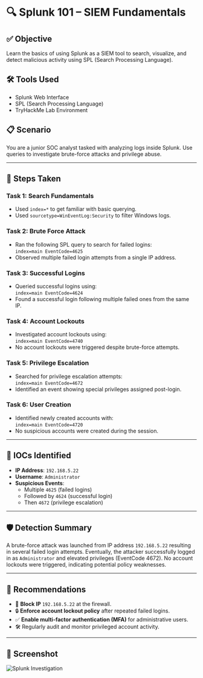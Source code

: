 # 🔍 Splunk 101 – SIEM Fundamentals

## ✅ Objective
Learn the basics of using Splunk as a SIEM tool to search, visualize, and detect malicious activity using SPL (Search Processing Language).

## 🛠️ Tools Used
- Splunk Web Interface
- SPL (Search Processing Language)
- TryHackMe Lab Environment

## 📋 Scenario
You are a junior SOC analyst tasked with analyzing logs inside Splunk. Use queries to investigate brute-force attacks and privilege abuse.

---


## 🔎 Steps Taken 

### Task 1: Search Fundamentals 
- Used `index=*` to get familiar with basic querying. 
- Used `sourcetype=WinEventLog:Security` to filter Windows logs. 

### Task 2: Brute Force Attack 
- Ran the following SPL query to search for failed logins:  
  `index=main EventCode=4625`  
- Observed multiple failed login attempts from a single IP address.

### Task 3: Successful Logins 
- Queried successful logins using:  
  `index=main EventCode=4624`  
- Found a successful login following multiple failed ones from the same IP.

### Task 4: Account Lockouts 
- Investigated account lockouts using:  
  `index=main EventCode=4740`  
- No account lockouts were triggered despite brute-force attempts.

### Task 5: Privilege Escalation 
- Searched for privilege escalation attempts:  
  `index=main EventCode=4672`  
- Identified an event showing special privileges assigned post-login.

### Task 6: User Creation 
- Identified newly created accounts with:  
  `index=main EventCode=4720`  
- No suspicious accounts were created during the session.

---

## 🧠 IOCs Identified
- **IP Address**: `192.168.5.22`  
- **Username**: `Administrator`  
- **Suspicious Events**:  
  - Multiple `4625` (failed logins)  
  - Followed by `4624` (successful login)  
  - Then `4672` (privilege escalation)

---

## 🛡️ Detection Summary
A brute-force attack was launched from IP address `192.168.5.22` resulting in several failed login attempts. Eventually, the attacker successfully logged in as `Administrator` and elevated privileges (EventCode 4672). No account lockouts were triggered, indicating potential policy weaknesses.

---

## 🧯 Recommendations
- 🔐 **Block IP** `192.168.5.22` at the firewall.
- 🔒 **Enforce account lockout policy** after repeated failed logins.
- ✅ **Enable multi-factor authentication (MFA)** for administrative users.
- 🛠️ Regularly audit and monitor privileged account activity.

---

## 📸 Screenshot
![Splunk Investigation](../images/splunk101-example.png)
